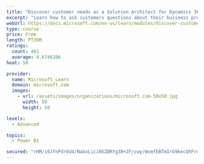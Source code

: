 ```yaml
---
title: "Discover customer needs as a Solution Architect for Dynamics 365 and Power Platform"
excerpt: "Learn how to ask customers questions about their business processes and feature requirements to create a viable solution."
webUrl: https://docs.microsoft.com/en-us/learn/modules/discover-customer-needs/
type: course
price: Free
length: PT36M
ratings:
  count: 461
  average: 4.6746206
heat: 50

provider:
  name: Microsoft Learn
  domain: microsoft.com
  images:
    - url: /assets/images/organizations/microsoft.com-50x50.jpg
      width: 50
      height: 50

levels:
  - Advanced

topics:
  - Power BI

secured: "rHM/i6JfnPdr6U4/NabxLiciN5ZDRYg30+2F/cwy/WvmfEBTmIrG9kecQhFrqiIoSQ50e6RvzSeDWZaWtVpdGWobZ8fdG8vVneePtKI69WBGPWPcIk7LT1Q+rn8uFSZTfyt+zy3r1EzWoCbX+Yz+Xsp3MU8z9yTnE6DsE8lIyQqHgIcSZLsKUHMtAFYphvOCUvvMy4hfzHzZJz4nsOu6Re/af6EsLr+z1acH56z8QMhBUUR5sB43cG98EttXd4PW+oPzmZ2McVNu7TUC3Rcju2DUimjztKqcJBZmS0fCsbFt/9NskxT1s5yVD05UKTApSVKHXriw7SdTh8X4BE00k2IVcYp157uw1szfvYeGF1mgstCy2jmVeGVKoSAStaPCUpGCe0uB+PI+OMOyNwLcSl1VFI/K2TxBhws7DN9LD/c=;mVs+ue9D6K8vB5uDdofcZA=="
---
```


